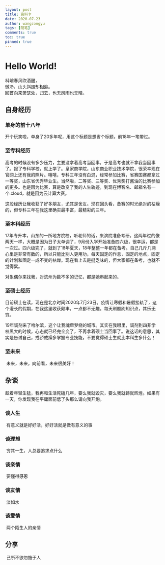 ```yaml
---
layout: post
title: 资料卡
date: 2020-07-23
author: wangzongyu
tags: [随笔]
comments: true
toc: true
pinned: true
---
```


# Hello World!   
料峭春风吹酒醒，  
微冷，山头斜照却相迎。  
回首向来萧瑟处，归去，也无风雨也无晴。  

## 自身经历

### 单身的前十八年

​开个玩笑啦，单身了20多年呢，用这个标题是想省个标题，前18年一笔带过。

### 至专科经历

​高考的时候没有多少压力，主要没拿着高考当回事，于是高考也就不拿我当回事了。报了专科学校，就上学了。皇家商学院，山东商业职业技术学院，很荣幸现在官网上还有我的照片。嘻嘻，专科三年没有白混，经常参加比赛，省赛国赛都拿过一等奖，山东省优秀毕业生。当然啦，二等奖、三等奖、优秀奖打酱油的比赛参加的更多。也是因为比赛，算是改变了我的人生轨迹，到现在博客名、邮箱名有一个.cloud，就是因为云计算大赛。

​这段经历让我收获了好多朋友，尤其是舍友。现在回头看，备赛的时光绝对的枯燥的，但专科三年在我这里确实最丰富，最精彩的三年。

### 至本科经历

​17年专升本，山东的一所地方院校，听老师的话，来滨院准备考研。这两年过的像两天一样，大概是因为日子太单调了，9月份入学开始准备四六级，很幸运，都是一次过。四六级完了，就到了18年夏天，18年整整一年都在备考。自己几斤几两心里是非常有数的，所以只能比别人更用功，每天固定的作息，固定的地点，固定的计划和固定一成不变的枯燥。现在看上去是挺乏味的，但大家都在备考，也就不觉得累。

​对象偶尔来找我，对滨州为数不多的记忆，都是她串起来的。

### 至硕士经历

​目前硕士在读，现在是北京时间2020年7月23日。疫情让寒假和暑假接轨了，这个漫长的假期，在我这里收获颇丰，一点都不无趣。每天刷题刷知识点，其乐无穷。

​ 19年调剂来了哈尔滨，这个让我魂牵梦绕的城市。其实在我眼里，调剂到四非学校黑大的时候，心态就已经完全变了，不再拿着硕士当回事了。说这话的意思，其实是告诫自己，戒骄戒躁多掌握专业技能，不要觉得硕士生就比本科生多什么！

### 至未来

​ 未来，未来，向前看，未来很美好！

## 杂谈

​ 趁着年轻生猛，我再和生活死磕几年，要么我就毁灭，要么我就铸就辉煌。如果有一天，你发现我在平庸面前低了头那么请向我开炮。 

### 谈人生

​ 有意义就是好好活，好好活就是做有意义的事

### 谈理想

​ 穷其一生，人总要追求点什么

### 谈亲情

​ 要懂得感恩

### 谈友情

​ 淡如水

### 谈爱情

​ 两个陌生人的亲情

## 分享

​ 己所不欲勿施于人
